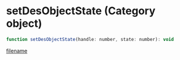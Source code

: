 # setDesObjectState (Category object)

```js
function setDesObjectState(handle: number, state: number): void
```

[filename](setDesObjectState_m.md ':include')